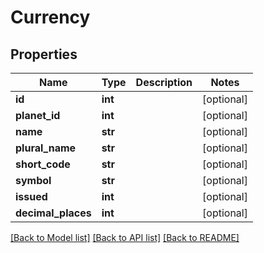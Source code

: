 # Currency

## Properties
Name | Type | Description | Notes
------------ | ------------- | ------------- | -------------
**id** | **int** |  | [optional] 
**planet_id** | **int** |  | [optional] 
**name** | **str** |  | [optional] 
**plural_name** | **str** |  | [optional] 
**short_code** | **str** |  | [optional] 
**symbol** | **str** |  | [optional] 
**issued** | **int** |  | [optional] 
**decimal_places** | **int** |  | [optional] 

[[Back to Model list]](../README.md#documentation-for-models) [[Back to API list]](../README.md#documentation-for-api-endpoints) [[Back to README]](../README.md)


